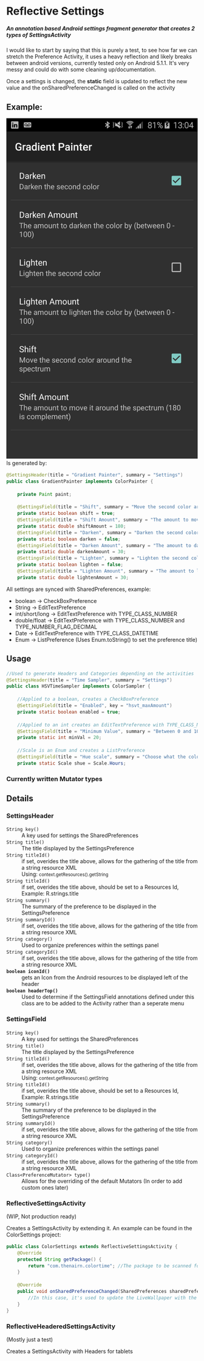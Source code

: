 # Reflective Settings

##### An annotation based Android settings fragment generator that creates 2 types of SettingsActivity

I would like to start by saying that this is purely a test, to see how far we can stretch the Preference Activity, it uses a heavy reflection and likely breaks between android versions, currently tested only on Android 5.1.1. It's very messy and could do with some cleaning up/documentation.

Once a settings is changed, the **static** field is updated to reflect the new value and the onSharedPreferenceChanged is called on the activity

## Example:

![Screenshot of SettingsPanel](https://raw.githubusercontent.com/Inlustra/ColorTime/master/screenshots/GradientPainter.png)
Is generated by: 
```java
@SettingsHeader(title = "Gradient Painter", summary = "Settings")
public class GradientPainter implements ColorPainter {

    private Paint paint;

    @SettingsField(title = "Shift", summary = "Move the second color around the spectrum", key = "gp_shift")
    private static boolean shift = true;
    @SettingsField(title = "Shift Amount", summary = "The amount to move it around the spectrum (180 is complement)", key = "gp_shiftAmount")
    private static double shiftAmount = 180;
    @SettingsField(title = "Darken", summary = "Darken the second color", key = "gp_darken")
    private static boolean darken = false;
    @SettingsField(title = "Darken Amount", summary = "The amount to darken the color by (between 0 - 100)", key = "gp_darkenAmount")
    private static double darkenAmount = 30;
    @SettingsField(title = "Lighten", summary = "Lighten the second color", key = "gp_lighten")
    private static boolean lighten = false;
    @SettingsField(title = "Lighten Amount", summary = "The amount to lighten the color by (between 0 - 100)", key = "gp_lightenAmount")
    private static double lightenAmount = 30;
```

All settings are synced with SharedPreferences, example:
* boolean → CheckBoxPreference
* String → EditTextPreference
* int/short/long → EditTextPreference with TYPE_CLASS_NUMBER 
* double/float → EditTextPreference with TYPE_CLASS_NUMBER and TYPE_NUMBER_FLAG_DECIMAL
* Date → EditTextPreference with TYPE_CLASS_DATETIME
* Enum → ListPreference (Uses Enum.toString() to set the preference title)

## Usage
```java
//Used to generate Headers and Categories depending on the activities
@SettingsHeader(title = "Time Sampler", summary = "Settings") 
public class HSVTimeSampler implements ColorSampler {

    //Applied to a boolean, creates a CheckBoxPreference
    @SettingsField(title = "Enabled", key = "hsvt_maxAmount")
    private static boolean enabled = true;
    
    //Applied to an int creates an EditTextPreference with TYPE_CLASS_NUMBER
    @SettingsField(title = "Minimum Value", summary = "Between 0 and 100, the darkest the color can be", key = "hsvt_minAmount")
    private static int minVal = 20;
    
    //Scale is an Enum and creates a ListPreference 
    @SettingsField(title = "Hue scale", summary = "Choose what the color scales on", key = "hsvt_hue") 
    private static Scale shue = Scale.Hours;
```

### Currently written Mutator types 


## Details

### SettingsHeader
<dl>
  <dt><code>String key()</code></dt>
  <dd>A key used for settings the SharedPreferences</dd>

  <dt><code>String title()</code></dt>
  <dd>The title displayed by the SettingsPreference</dd>
  
  <dt><code>String titleId()</code></dt>
  <dd>if set, overides the title above, allows for the gathering of the title from a string resource XML</dd>
  <dd>Using: <small>context.getResources().getString</small></dd>
  <dt><code>String titleId()</code></dt>
  <dd>if set, overides the title above, should be set to a Resources Id, Example: R.strings.title</dd>
  
  <dt><code>String summary()</code></dt>
  <dd>The summary of the preference to be displayed in the SettingsPreference</dd>
  <dt><code>String summaryId()</code></dt>
  <dd>if set, overides the title above, allows for the gathering of the title from a string resource XML</dd>
  
  <dt><code>String category()</code></dt>
  <dd>Used to organize preferences within the settings panel</dd>
  <dt><code>String categoryId()</code></dt>
  <dd>if set, overides the title above, allows for the gathering of the title from a string resource XML</dd>
  
  <dt><b><code>boolean iconId()</code></b></dt>
  <dd>gets an Icon from the Android resources to be displayed left of the header</dd>
  <dt><b><code>boolean headerTop()</code></b></dt>
  <dd>Used to determine if the SettingsField annotations defined under this class are to be added to the Activity rather than a seperate menu</dd>
</dl>

### SettingsField

<dl>
  <dt><code>String key()</code></dt>
  <dd>A key used for settings the SharedPreferences</dd>

  <dt><code>String title()</code></dt>
  <dd>The title displayed by the SettingsPreference</dd>
  
  <dt><code>String titleId()</code></dt>
  <dd>if set, overides the title above, allows for the gathering of the title from a string resource XML</dd>
  <dd>Using: <small>context.getResources().getString</small></dd>
  <dt><code>String titleId()</code></dt>
  <dd>if set, overides the title above, should be set to a Resources Id, Example: R.strings.title</dd>
  
  <dt><code>String summary()</code></dt>
  <dd>The summary of the preference to be displayed in the SettingsPreference</dd>
  <dt><code>String summaryId()</code></dt>
  <dd>if set, overides the title above, allows for the gathering of the title from a string resource XML</dd>
  
  <dt><code>String category()</code></dt>
  <dd>Used to organize preferences within the settings panel</dd>
  <dt><code>String categoryId()</code></dt>
  <dd>if set, overides the title above, allows for the gathering of the title from a string resource XML</dd>
  
  <dt><code>Class&lt;PreferenceMutator&gt; type()</code></dt>
  <dd>Allows for the overriding of the default Mutators (In order to add custom ones later)</dd>
</dl>


### ReflectiveSettingsActivity 
(WIP, Not production ready)

Creates a SettingsActivity by extending it. An example can be found in the ColorSettings project:

```java
public class ColorSettings extends ReflectiveSettingsActivity {
    @Override
    protected String getPackage() {
        return "com.thenairn.colortime"; //The package to be scanned for changes 
    }

    @Override
    public void onSharedPreferenceChanged(SharedPreferences sharedPreferences, String key) {
        //In this case, it's used to update the LiveWallpaper with the settings changes
    }
}
```



### ReflectiveHeaderedSettingsActivity 
(Mostly just a test)

Creates a SettingsActivity with Headers for tablets 
